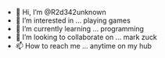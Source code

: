 - 👋 Hi, I’m @R2d342unknown
- 👀 I’m interested in ...  playing games
- 🌱 I’m currently learning ... programming
- 💞️ I’m looking to collaborate on ... mark zuck
- 📫 How to reach me ... anytime on my hub

<!---
R2d342unknown/R2d342unknown is a ✨ special ✨ repository because its `README.md` (this file) appears on your GitHub profile.
You can click the Preview link to take a look at your changes.
--->
